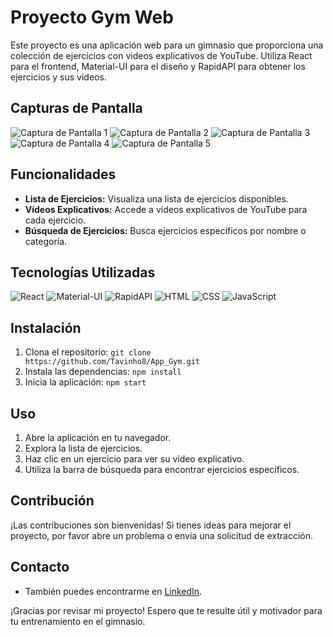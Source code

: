# Proyecto Gym Web

Este proyecto es una aplicación web para un gimnasio que proporciona una colección de ejercicios con videos explicativos de YouTube. Utiliza React para el frontend, Material-UI para el diseño y RapidAPI para obtener los ejercicios y sus videos.

## Capturas de Pantalla

![Captura de Pantalla 1](https://github.com/Tavinho8/App_Gym/raw/main/app_gym/img%20Project/gym1.JPG)
![Captura de Pantalla 2](https://github.com/Tavinho8/App_Gym/raw/main/app_gym/img%20Project/gym2.JPG)
![Captura de Pantalla 3](https://github.com/Tavinho8/App_Gym/raw/main/app_gym/img%20Project/gym3.JPG)
![Captura de Pantalla 4](https://github.com/Tavinho8/App_Gym/raw/main/app_gym/img%20Project/gym4.JPG)
![Captura de Pantalla 5](https://github.com/Tavinho8/App_Gym/raw/main/app_gym/img%20Project/gym5.JPG)


## Funcionalidades

- **Lista de Ejercicios:** Visualiza una lista de ejercicios disponibles.
- **Vídeos Explicativos:** Accede a vídeos explicativos de YouTube para cada ejercicio.
- **Búsqueda de Ejercicios:** Busca ejercicios específicos por nombre o categoría.

## Tecnologías Utilizadas

![React](https://img.shields.io/badge/React-blue?style=for-the-badge&logo=react&logoColor=white&labelColor=101010)
![Material-UI](https://img.shields.io/badge/Material--UI-blue?style=for-the-badge&logo=material-ui&logoColor=white&labelColor=101010)
![RapidAPI](https://img.shields.io/badge/RapidAPI-blue?style=for-the-badge&logo=rapidapi&logoColor=white&labelColor=101010)
![HTML](https://img.shields.io/badge/HTML-orange?style=for-the-badge&logo=html5&logoColor=white&labelColor=101010)
![CSS](https://img.shields.io/badge/CSS-blue?style=for-the-badge&logo=css3&logoColor=white&labelColor=101010)
![JavaScript](https://img.shields.io/badge/JavaScript-yellow?style=for-the-badge&logo=javascript&logoColor=white&labelColor=101010)

## Instalación

1. Clona el repositorio: `git clone https://github.com/Tavinho8/App_Gym.git`
2. Instala las dependencias: `npm install`
3. Inicia la aplicación: `npm start`

## Uso

1. Abre la aplicación en tu navegador.
2. Explora la lista de ejercicios.
3. Haz clic en un ejercicio para ver su vídeo explicativo.
4. Utiliza la barra de búsqueda para encontrar ejercicios específicos.

## Contribución

¡Las contribuciones son bienvenidas! Si tienes ideas para mejorar el proyecto, por favor abre un problema o envía una solicitud de extracción.

## Contacto

- También puedes encontrarme en [LinkedIn](https://www.linkedin.com/in/gustavo-baldizon-duarte-b39640268/).

¡Gracias por revisar mi proyecto! Espero que te resulte útil y motivador para tu entrenamiento en el gimnasio.
